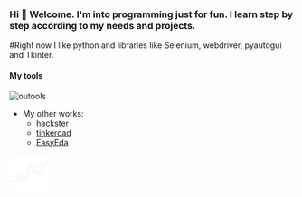 ### Hi 👋 Welcome. I'm into programming just for fun. I learn step by step according to my needs and projects.

#Right now I like python and libraries like Selenium, webdriver, pyautogui and Tkinter.

#### My tools

![outools](https://user-images.githubusercontent.com/61543927/190911859-09be0095-0d46-4223-a392-8c010ecfa849.png)

- My other works:
    -  [hackster](https://www.hackster.io/BERRU)
    -  [tinkercad](https://www.tinkercad.com/dashboard)
    -  [EasyEda](https://easyeda.com/account/user)

[![Write me](https://github.com/berru-g/berru-g/blob/main/contact.png?raw=true)](mailto:g.leberruyer@gmail.com.com#gh-dark-mode-only)
